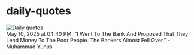 # daily-quotes
[![Daily quotes](https://github.com/ceepu8/daily-quotes/actions/workflows/daily-quote.yml/badge.svg)](https://github.com/ceepu8/daily-quotes/actions/workflows/daily-quote.yml)<br/>
May 10, 2025 at 04:40 PM: "I Went To The Bank And Proposed That They Lend Money To The Poor People. The Bankers Almost Fell Over." - Muhammad Yunus
